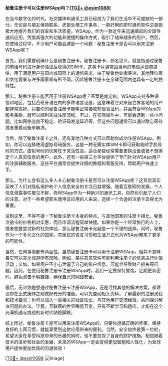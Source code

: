**秘鲁注册卡可以注册WSApp吗？[[TG💪+ @esim1088](https://t.me/s/esim1088)]**

在当今数字化的时代，社交媒体和通讯工具已经成为了我们生活中不可或缺的一部分。无论是与朋友保持联系，还是处理工作事务，一款好用的即时通讯软件总是能极大地提升我们的效率和生活质量。WSApp，作为一款近年来迅速崛起的全球性通讯应用，凭借其强大的功能和便捷的操作方式，吸引了越来越多的用户。然而，在使用过程中，不少用户可能会遇到一个问题：秘鲁注册卡是否可以用来注册WSApp呢？

首先，我们需要明确什么是秘鲁注册卡。秘鲁注册卡，顾名思义，就是指通过秘鲁的电话号码进行身份验证后获得的SIM卡。这类卡片通常由当地的电信运营商提供，用于满足用户在国内或国际上的通信需求。由于秘鲁地处南美洲，其地理位置和文化背景与许多国家都有所不同，因此秘鲁注册卡在全球范围内也具有一定的独特性。

那么，秘鲁注册卡能否用于注册WSApp呢？答案是肯定的。WSApp支持多种语言和地区，包括西班牙语在内的多种语言设置，这意味着它对来自世界各地的用户都非常友好。只要你的秘鲁注册卡能够正常接收短信验证码，并且符合WSApp的服务条款，就可以顺利完成注册流程。不过，在实际操作中，可能会遇到一些小问题，比如网络连接不稳定、验证码发送延迟等，但这些问题通常可以通过耐心等待或者重启设备来解决。

当然，除了秘鲁注册卡之外，还有其他几种方式可以帮助你成功注册WSApp。例如，你可以选择使用虚拟号码服务，这是一种无需实体SIM卡即可获取临时手机号码的方式。虚拟号码的优势在于灵活性高，适合那些经常需要更换设备或者不想绑定个人真实信息的用户。此外，还有一些第三方平台提供了专门针对WSApp用户的注册辅助服务，这些平台通常会提供详细的教程和客服支持，帮助用户快速上手。

那么，为什么会有这么多人关心秘鲁注册卡是否可以注册WSApp呢？这背后其实反映了人们对隐私保护和个人信息安全的关注日益增强。随着互联网的发展，个人信息泄露事件屡见不鲜，而WSApp作为一种新兴的通讯工具，自然也引起了人们的注意。对于一些希望匿名使用该应用的人来说，选择一个合适的注册卡显得尤为重要。

说到这里，不得不提一下秘鲁注册卡本身的特点。与其他国家的注册卡相比，秘鲁注册卡的价格相对实惠，而且申请流程简单快捷。如果你是一个经常旅行的人士，或者想要尝试新的社交体验，那么秘鲁注册卡无疑是一个不错的选择。同时，秘鲁作为一个多元文化的国家，其居民的语言习惯和生活方式也为WSApp带来了更多的可能性。

当然，任何事情都有两面性。虽然秘鲁注册卡可以用于注册WSApp，但并不意味着它可以完全规避所有风险。例如，某些恶意软件可能利用注册卡的信息进行诈骗活动；又如，如果用户不小心泄露了自己的账户信息，可能会导致财产损失等问题。因此，在使用秘鲁注册卡注册WSApp时，我们一定要保持警惕，定期更新密码，避免点击不明链接，确保自己的网络安全。

最后，无论你是想通过秘鲁注册卡注册WSApp，还是寻找其他的解决方案，都建议你在正式操作之前做好充分的准备。可以先查阅相关资料，了解最新的注册流程和技术要求；也可以加入一些相关的社区论坛，与其他用户交流经验，共同探讨解决问题的办法。毕竟，互联网的世界瞬息万变，只有不断学习和适应，才能在这个充满机遇与挑战的新时代站稳脚跟。

综上所述，秘鲁注册卡是可以用来注册WSApp的。只要你遵循正确的步骤，保持良好的上网习惯，就能享受到这款应用带来的便利。当然，安全始终是第一位的，希望大家在享受科技带来的乐趣的同时，也不要忽视了自身的防护措施。相信随着技术的进步和社会的发展，未来的WSApp一定会变得更加智能和人性化，为全球用户提供更加优质的沟通体验！

[[TG💪+ @esim1088](https://t.me/s/esim1088) ![Image](https://i.postimg.cc/4NQfJmqS/Snipaste-2025-05-13-00-14-12.png)]